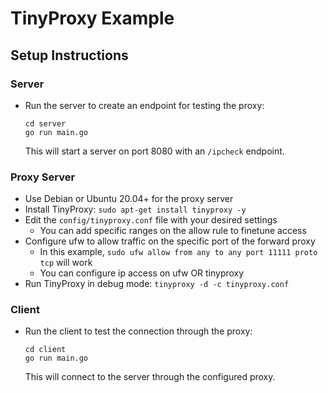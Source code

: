 # TinyProxy Example

## Setup Instructions

### Server
- Run the server to create an endpoint for testing the proxy:
  ```
  cd server
  go run main.go
  ```
  This will start a server on port 8080 with an `/ipcheck` endpoint.

### Proxy Server
- Use Debian or Ubuntu 20.04+ for the proxy server
- Install TinyProxy: `sudo apt-get install tinyproxy -y`
- Edit the `config/tinyproxy.conf` file with your desired settings
    - You can add specific ranges on the allow rule to finetune access
- Configure ufw to allow traffic on the specific port of the forward proxy
    - In this example, `sudo ufw allow from any to any port 11111 proto tcp` will work
    - You can configure ip access on ufw OR tinyproxy
- Run TinyProxy in debug mode: `tinyproxy -d -c tinyproxy.conf`

### Client
- Run the client to test the connection through the proxy:
  ```
  cd client
  go run main.go
  ```
  This will connect to the server through the configured proxy.